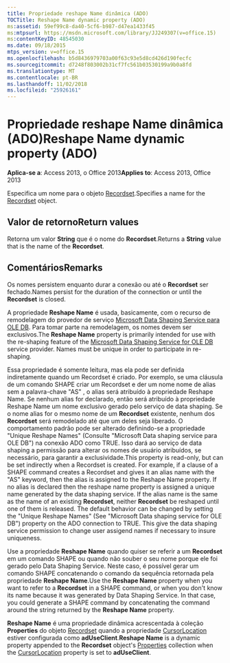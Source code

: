 ```yaml
---
title: Propriedade reshape Name dinâmica (ADO)
TOCTitle: Reshape Name dynamic property (ADO)
ms:assetid: 59ef99c8-da40-5cf6-b987-d47ea1433f45
ms:mtpsurl: https://msdn.microsoft.com/library/JJ249307(v=office.15)
ms:contentKeyID: 48545030
ms.date: 09/18/2015
mtps_version: v=office.15
ms.openlocfilehash: b5d8436979703a00f63c93e5d8cd426d190fecfc
ms.sourcegitcommit: d7248f803002b31cf7fc561b03530199a9b0a8fd
ms.translationtype: MT
ms.contentlocale: pt-BR
ms.lasthandoff: 11/02/2018
ms.locfileid: "25926161"
---
```

# <a name="reshape-name-dynamic-property-ado"></a><span data-ttu-id="f8326-102">Propriedade reshape Name dinâmica (ADO)</span><span class="sxs-lookup"><span data-stu-id="f8326-102">Reshape Name dynamic property (ADO)</span></span>


<span data-ttu-id="f8326-103">**Aplica-se a**: Access 2013, o Office 2013</span><span class="sxs-lookup"><span data-stu-id="f8326-103">**Applies to**: Access 2013, Office 2013</span></span>

<span data-ttu-id="f8326-104">Especifica um nome para o objeto [Recordset](recordset-object-ado.md).</span><span class="sxs-lookup"><span data-stu-id="f8326-104">Specifies a name for the [Recordset](recordset-object-ado.md) object.</span></span>

## <a name="return-values"></a><span data-ttu-id="f8326-105">Valor de retorno</span><span class="sxs-lookup"><span data-stu-id="f8326-105">Return values</span></span>

<span data-ttu-id="f8326-106">Retorna um valor **String** que é o nome do **Recordset**.</span><span class="sxs-lookup"><span data-stu-id="f8326-106">Returns a **String** value that is the name of the **Recordset**.</span></span>

## <a name="remarks"></a><span data-ttu-id="f8326-107">Comentários</span><span class="sxs-lookup"><span data-stu-id="f8326-107">Remarks</span></span>

<span data-ttu-id="f8326-108">Os nomes persistem enquanto durar a conexão ou até o **Recordset** ser fechado.</span><span class="sxs-lookup"><span data-stu-id="f8326-108">Names persist for the duration of the connection or until the **Recordset** is closed.</span></span>

<span data-ttu-id="f8326-p101">A propriedade **Reshape Name** é usada, basicamente, com o recurso de remodelagem do provedor de serviço [Microsoft Data Shaping Service para OLE DB](microsoft-data-shaping-service-for-ole-db-ado-service-provider.md). Para tomar parte na remodelagem, os nomes devem ser exclusivos.</span><span class="sxs-lookup"><span data-stu-id="f8326-p101">The **Reshape Name** property is primarily intended for use with the re-shaping feature of the [Microsoft Data Shaping Service for OLE DB](microsoft-data-shaping-service-for-ole-db-ado-service-provider.md) service provider. Names must be unique in order to participate in re-shaping.</span></span>

<span data-ttu-id="f8326-p102">Essa propriedade é somente leitura, mas ela pode ser definida indiretamente quando um Recordset é criado. Por exemplo, se uma cláusula de um comando SHAPE criar um Recordset e der um nome nome de alias sem a palavra-chave "AS" , o alias será atribuído à propriedade Reshape Name. Se nenhum alias for declarado, então será atribuído à propriedade Reshape Name um nome exclusivo gerado pelo serviço de data shaping. Se o nome alias for o mesmo nome de um **Recordset** existente, nenhum dos **Recordset** será remodelado até que um deles seja liberado. O comportamento padrão pode ser alterado definindo-se a propriedade "Unique Reshape Names" (Consulte "Microsoft Data shaping service para OLE DB") na conexão ADO como TRUE. Isso dará ao serviço de data shaping a permissão para alterar os nomes de usuário atribuídos, se necessário, para garantir a exclusividade.</span><span class="sxs-lookup"><span data-stu-id="f8326-p102">This property is read-only, but can be set indirectly when a Recordset is created. For example, if a clause of a SHAPE command creates a Recordset and gives it an alias name with the "AS" keyword, then the alias is assigned to the Reshape Name property. If no alias is declared then the reshape name property is assigned a unique name generated by the data shaping service. If the alias name is the same as the name of an existing **Recordset**, neither **Recordset** be reshaped until one of them is released. The default behavior can be changed by setting the "Unique Reshape Names" (See "Microsoft Data shaping service for OLE DB") property on the ADO connection to TRUE. This give the data shaping service permission to change user assigend names if necessary to insure uniqueness.</span></span>

<span data-ttu-id="f8326-p103">Use a propriedade **Reshape Name** quando quiser se referir a um **Recordset** em um comando SHAPE ou quando não souber o seu nome porque ele foi gerado pelo Data Shaping Service. Neste caso, é possível gerar um comando SHAPE concatenando o comando da sequência retornada pela propriedade **Reshape Name**.</span><span class="sxs-lookup"><span data-stu-id="f8326-p103">Use the **Reshape Name** property when you want to refer to a **Recordset** in a SHAPE command, or when you don't know its name because it was generated by Data Shaping Service. In that case, you could generate a SHAPE command by concatenating the command around the string returned by the **Reshape Name** property.</span></span>

<span data-ttu-id="f8326-119">**Reshape Name** é uma propriedade dinâmica acrescentada à coleção **Properties** do objeto [Recordset](properties-collection-ado.md) quando a propriedade [CursorLocation](cursorlocation-property-ado.md) estiver configurada como **adUseClient**.</span><span class="sxs-lookup"><span data-stu-id="f8326-119">**Reshape Name** is a dynamic property appended to the **Recordset** object's [Properties](properties-collection-ado.md) collection when the [CursorLocation](cursorlocation-property-ado.md) property is set to **adUseClient**.</span></span>

